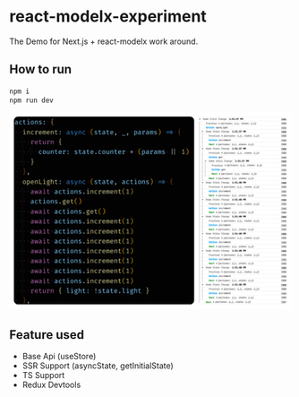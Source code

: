 # react-modelx-experiment

The Demo for Next.js + react-modelx work around.

## How to run

```
npm i
npm run dev
```

![Debug](./images/debug.jpg)

## Feature used

- Base Api (useStore)
- SSR Support (asyncState, getInitialState)
- TS Support
- Redux Devtools
